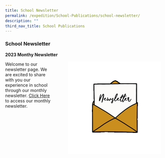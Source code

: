 ```yaml
---
title: School Newsletter
permalink: /expedition/School-Publications/school-newsletter/
description: ""
third_nav_title: School Publications
---
```

### School Newsletter
**2023 Monthy Newsletter**

 <img src="/images/Newsletter.gif" style="width:300px;height:300px;margin-left:50px;" align = "right">Welcome to our newsletter page. We are excited to share with you our experience in school through our monthly newsletter.  [Click Here](https://heyzine.com/flip-book/8a5e6ea465.html#page/1) to access our monthly newsletter.